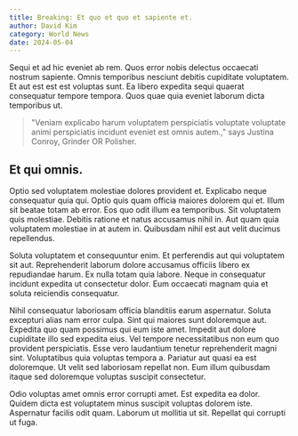 ```yaml
---
title: Breaking: Et quo et quo et sapiente et.
author: David Kim
category: World News
date: 2024-05-04
---
```


Sequi et ad hic eveniet ab rem. Quos error nobis delectus occaecati nostrum sapiente. Omnis temporibus nesciunt debitis cupiditate voluptatem. Et aut est est est voluptas sunt. Ea libero expedita sequi quaerat consequatur tempore tempora. Quos quae quia eveniet laborum dicta temporibus ut.

> "Veniam explicabo harum voluptatem perspiciatis voluptate voluptate animi perspiciatis incidunt eveniet est omnis autem.," says Justina Conroy, Grinder OR Polisher.

## Et qui omnis.

Optio sed voluptatem molestiae dolores provident et. Explicabo neque consequatur quia qui. Optio quis quam officia maiores dolorem qui et. Illum sit beatae totam ab error. Eos quo odit illum ea temporibus. Sit voluptatem quis molestiae. Debitis ratione et natus accusamus nihil in. Aut quam quia voluptatem molestiae in at autem in. Quibusdam nihil est aut velit ducimus repellendus.

Soluta voluptatem et consequuntur enim. Et perferendis aut qui voluptatem sit aut. Reprehenderit laborum dolore accusamus officiis libero ex repudiandae harum. Ex nulla totam quia labore. Neque in consequatur incidunt expedita ut consectetur dolor. Eum occaecati magnam quia et soluta reiciendis consequatur.

Nihil consequatur laboriosam officia blanditiis earum aspernatur. Soluta excepturi alias nam error culpa. Sint qui maiores sunt doloremque aut. Expedita quo quam possimus qui eum iste amet. Impedit aut dolore cupiditate illo sed expedita eius. Vel tempore necessitatibus non eum quo provident perspiciatis. Esse vero laudantium tenetur reprehenderit magni sint. Voluptatibus quia voluptas tempora a. Pariatur aut quasi ea est doloremque. Ut velit sed laboriosam repellat non. Eum illum quibusdam itaque sed doloremque voluptas suscipit consectetur.

Odio voluptas amet omnis error corrupti amet. Est expedita ea dolor. Quidem dicta est voluptatem minus suscipit voluptas dolorem iste. Aspernatur facilis odit quam. Laborum ut mollitia ut sit. Repellat qui corrupti ut fuga.